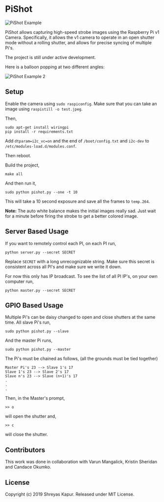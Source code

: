 # PiShot

![PiShot Example](https://media.giphy.com/media/LpFQidfr2nncv47Wto/giphy.gif)

PiShot allows capturing high-speed strobe images using the Raspberry Pi v1
Camera. Specifically, it allows the v1 camera to operate in an open shutter mode
without a rolling shutter, and allows for precise syncing of multiple Pi's.

The project is still under active development.

Here is a balloon popping at two different angles:

![PiShot Example 2](https://media.giphy.com/media/H7rjlqfdurNpekRdOX/giphy.gif)

## Setup

Enable the camera using `sudo raspiconfig`. Make sure that you can take an image
using `raspistill -o test.jpeg`.

Then,

```
sudo apt-get install wiringpi
pip install -r requirements.txt
```

Add `dtparam=i2c_vc=on` and the end of `/boot/config.txt` and `i2c-dev` to
`/etc/modules-load.d/modules.conf`.

Then reboot.

Build the project,

```
make all
```

And then run it,

```
sudo python pishot.py --one -t 10
```

This will take a 10 second exposure and save all the frames to `temp.264`.

**Note:** The auto white balance makes the initial images really sad. Just
wait for a minute before firing the strobe to get a better colored image.

## Server Based Usage

If you want to remotely control each PI, on each PI run,

```
python server.py --secret SECRET
```

Replace `SECRET` with a long unrecognizable string. Make sure this secret is
consistent across all PI's and make sure we write it down.

For now this only has IP broadcast. To see the list of all PI IP's, on your own
computer run,

```
python master.py --secret SECRET
```

## GPIO Based Usage

Multiple Pi's can be daisy changed to open and close shutters at the same time.
All slave Pi's run,

```
sudo python pishot.py --slave
```

And the master Pi runs,

```
sudo python pishot.py --master
```

The Pi's must be chained as follows, (all the grounds must be tied together)

```
Master Pi's 23 --> Slave 1's 17
Slave 1's 23 --> Slave 2's 17
Slave n's 23 --> Slave (n+1)'s 17
.
.
.
```

Then, in the Master's prompt,

```
>> o
```

will open the shutter and,

```
>> c
```

will close the shutter.

## Contributors

This work was done in collaboration with Varun Mangalick, Kristin Sheridan and
Candace Okumko.

## License

Copyright (c) 2019 Shreyas Kapur. Released under MIT License.
